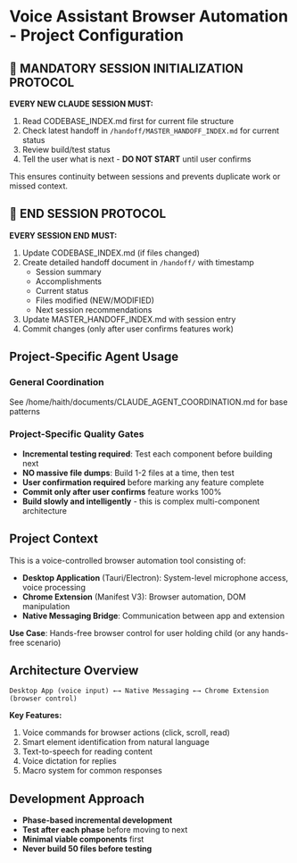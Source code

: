 # Voice Assistant Browser Automation - Project Configuration

## 🚨 MANDATORY SESSION INITIALIZATION PROTOCOL

**EVERY NEW CLAUDE SESSION MUST:**
1. Read CODEBASE_INDEX.md first for current file structure
2. Check latest handoff in `/handoff/MASTER_HANDOFF_INDEX.md` for current status
3. Review build/test status
4. Tell the user what is next - **DO NOT START** until user confirms

This ensures continuity between sessions and prevents duplicate work or missed context.

## 🚨 END SESSION PROTOCOL

**EVERY SESSION END MUST:**
1. Update CODEBASE_INDEX.md (if files changed)
2. Create detailed handoff document in `/handoff/` with timestamp
   - Session summary
   - Accomplishments
   - Current status
   - Files modified (NEW/MODIFIED)
   - Next session recommendations
3. Update MASTER_HANDOFF_INDEX.md with session entry
4. Commit changes (only after user confirms features work)

## Project-Specific Agent Usage

### General Coordination
See /home/haith/documents/CLAUDE_AGENT_COORDINATION.md for base patterns

### Project-Specific Quality Gates
- **Incremental testing required**: Test each component before building next
- **NO massive file dumps**: Build 1-2 files at a time, then test
- **User confirmation required** before marking any feature complete
- **Commit only after user confirms** feature works 100%
- **Build slowly and intelligently** - this is complex multi-component architecture

## Project Context
This is a voice-controlled browser automation tool consisting of:
- **Desktop Application** (Tauri/Electron): System-level microphone access, voice processing
- **Chrome Extension** (Manifest V3): Browser automation, DOM manipulation
- **Native Messaging Bridge**: Communication between app and extension

**Use Case**: Hands-free browser control for user holding child (or any hands-free scenario)

## Architecture Overview

```
Desktop App (voice input) ←→ Native Messaging ←→ Chrome Extension (browser control)
```

**Key Features:**
1. Voice commands for browser actions (click, scroll, read)
2. Smart element identification from natural language
3. Text-to-speech for reading content
4. Voice dictation for replies
5. Macro system for common responses

## Development Approach
- **Phase-based incremental development**
- **Test after each phase** before moving to next
- **Minimal viable components** first
- **Never build 50 files before testing**
